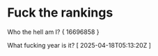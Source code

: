 # Fuck the rankings

Who the hell am I?
{ 16696858 }

What fucking year is it?
[ 2025-04-18T05:13:20Z ]
